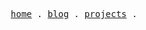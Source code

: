 <p align="center">
  <samp>
    <a href="https://llx.cool">home</a> .
    <a href="https://llx.cool/blog">blog</a> .
    <a href="https://llx.cool/projects">projects</a> .
  </samp>
</p>
